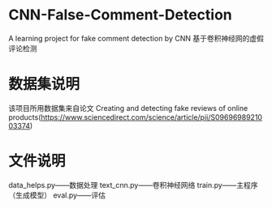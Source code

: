 # CNN-False-Comment-Detection
A learning project for fake comment detection by CNN
基于卷积神经网的虚假评论检测

# 数据集说明
该项目所用数据集来自论文
Creating and detecting fake reviews of online products(https://www.sciencedirect.com/science/article/pii/S0969698921003374)

# 文件说明
data_helps.py——数据处理
text_cnn.py——卷积神经网络
train.py——主程序（生成模型）
eval.py——评估
